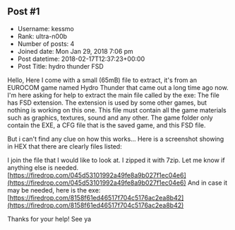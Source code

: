 ## Post #1
- Username: kessmo
- Rank: ultra-n00b
- Number of posts: 4
- Joined date: Mon Jan 29, 2018 7:06 pm
- Post datetime: 2018-02-17T12:37:23+00:00
- Post Title: hydro thunder FSD

Hello,
Here I come with a small (65mB) file to extract, it's from an EUROCOM game named Hydro Thunder that came out a long time ago now.
I'm here asking for help to extract the main file called by the exe:
The file has FSD extension. The extension is used by some other games, but nothing is working on this one.
This file must contain all the game materials such as graphics, textures, sound and any other.
The game folder only contain the EXE, a CFG file that is the saved game, and this FSD file.

But i can't find any clue on how this works... 
Here is a screenshot showing in HEX that there are clearly files listed:
[](https://ibb.co/ne9EgS)

I join the file that I would like to look at. I zipped it with 7zip. Let me know if anything else is needed.
[https://firedrop.com/045d53101992a49fe8a9b027f1ec04e6](https://firedrop.com/045d53101992a49fe8a9b027f1ec04e6)
And in case it may be needed, here is the exe:
[https://firedrop.com/8158f61ed46517f704c5176ac2ea8b42](https://firedrop.com/8158f61ed46517f704c5176ac2ea8b42)

Thanks for your help!
See ya

